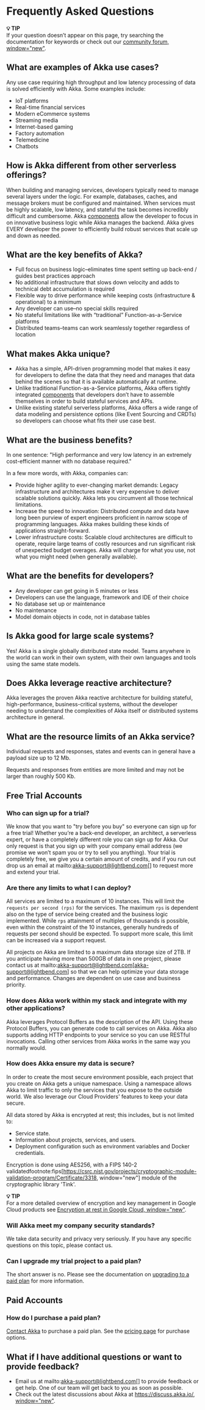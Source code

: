 # Frequently Asked Questions

**💡 TIP**\
If your question doesn’t appear on this page, try searching the documentation for keywords or check out our [community forum, window="new"](https://discuss.akka.io/).

## What are examples of Akka use cases?

Any use case requiring high throughput and low latency processing of data is solved efficiently with Akka. Some examples include:

* IoT platforms
* Real-time financial services
* Modern eCommerce systems
* Streaming media
* Internet-based gaming
* Factory automation
* Telemedicine
* Chatbots

## How is Akka different from other serverless offerings?

When building and managing services, developers typically need to manage several layers under the logic. For example, databases, caches, and message brokers must be configured and maintained. When services must be highly scalable, low latency, and stateful the task becomes incredibly difficult and cumbersome. Akka [components](reference:glossary.adoc#component) allow the developer to focus in on innovative business logic while Akka manages the backend. Akka gives EVERY developer the power to efficiently build robust services that scale up and down as needed.

## What are the key benefits of Akka?

* Full focus on business logic–eliminates time spent setting up back-end / guides best practices approach
* No additional infrastructure that slows down velocity and adds to technical debt accumulation is required
* Flexible way to drive performance while keeping costs (infrastructure & operational) to a minimum
* Any developer can use–no special skills required
* No stateful limitations like with “traditional” Function-as-a-Service platforms
* Distributed teams–teams can work seamlessly together regardless of location

## What makes Akka unique?

* Akka has a simple, API-driven programming model that makes it easy for developers to define the data that they need and manages that data behind the scenes so that it is available automatically at runtime.
* Unlike traditional Function-as-a-Service platforms, Akka offers tightly integrated [components](reference:glossary.adoc#component) that developers don’t have to assemble themselves in order to build stateful services and APIs.
* Unlike existing stateful serverless platforms, Akka offers a wide range of data modeling and persistence options (like Event Sourcing and CRDTs) so developers can choose what fits their use case best.

## What are the business benefits?

In one sentence: "High performance and very low latency in an extremely cost-efficient manner with no database required."

In a few more words, with Akka, companies can:

* Provide higher agility to ever-changing market demands: Legacy infrastructure and architectures make it very expensive to deliver scalable solutions quickly. Akka lets you circumvent all those technical limitations.
* Increase the speed to innovation: Distributed compute and data have long been purview of expert engineers proficient in narrow scope of programming languages. Akka makes building these kinds of applications straight-forward.
* Lower infrastructure costs: Scalable cloud architectures are difficult to operate, require large teams of costly resources and run significant risk of unexpected budget overages. Akka will charge for what you use, not what you might need (when generally available).

## What are the benefits for developers?

* Any developer can get going in 5 minutes or less
* Developers can use the language, framework and IDE of their choice 
* No database set up or maintenance
* No maintenance
* Model domain objects in code, not in database tables

## Is Akka good for large scale systems?

Yes! Akka is a single globally distributed state model. Teams anywhere in the world can work in their own system, with their own languages and tools using the same state models. 

## Does Akka leverage reactive architecture?

Akka leverages the proven Akka reactive architecture for building stateful, high-performance, business-critical systems, without the developer needing to understand the complexities of Akka itself or distributed systems architecture in general.

## What are the resource limits of an Akka service?

Individual requests and responses, states and events can in general have a payload size up to 12 Mb.

Requests and responses from entities are more limited and may not be larger than roughly 500 Kb.

## Free Trial Accounts

### Who can sign up for a trial?

We know that you want to "try before you buy" so everyone can sign up for a free trial! Whether you’re a back-end developer, an architect, a serverless expert, or have a completely different role you can sign up for Akka. Our only request is that you sign up with your company email address (we promise we won’t spam you or try to sell you anything). Your trial is completely free, we give you a certain amount of credits, and if you run out drop us an email at mailto:akka-support@lightbend.com[] to request more and extend your trial.

### Are there any limits to what I can deploy?

All services are limited to a maximum of 10 instances. This will limit the `requests per second (rps)` for the services. The maximum `rps` is dependent also on the type of service being created and the business logic implemented. While `rps` attainment of multiples of thousands is possible, even within the constraint of the 10 instances, generally hundreds of requests per second should be expected. To support more scale, this limit can be increased via a support request.

All projects on Akka are limited to a maximum data storage size of 2TB. If you anticipate having more than 500GB of data in one project, please contact us at mailto:akka-support@lightbend.com[akka-support@lightbend.com] so that we can help optimize your data storage and performance. Changes are dependent on use case and business priority.

### How does Akka work within my stack and integrate with my other applications?

Akka leverages Protocol Buffers as the description of the API. Using these Protocol Buffers, you can generate code to call services on Akka. Akka also supports adding HTTP endpoints to your service so you can use RESTful invocations. Calling other services from Akka works in the same way you normally would.

### How does Akka ensure my data is secure?

In order to create the most secure environment possible, each project that you create on Akka gets a unique namespace. Using a namespace allows Akka to limit traffic to only the services that you expose to the outside world. We also leverage our Cloud Providers' features to keep your data secure.

All data stored by Akka is encrypted at rest; this includes, but is not limited to:

* Service state.
* Information about projects, services, and users.
* Deployment configuration such as environment variables and Docker credentials.

Encryption is done using AES256, with a FIPS 140-2 validatedfootnote:fips[https://csrc.nist.gov/projects/cryptographic-module-validation-program/Certificate/3318, window="new"] module of the cryptographic library 'Tink'.

**💡 TIP**\
For a more detailed overview of encryption and key management in Google Cloud products see
[Encryption at rest in Google Cloud, window="new"](https://cloud.google.com/security/encryption-at-rest/default-encryption).

### Will Akka meet my company security standards? 

We take data security and privacy very seriously. If you have any specific questions on this topic, please contact us.

### Can I upgrade my trial project to a paid plan?

The short answer is no. Please see the documentation on [upgrading to a paid plan](support:paid-plans.adoc) for more information.

## Paid Accounts

### How do I purchase a paid plan?

[Contact Akka](https://akka.io/contact-us) to purchase a paid plan. See the [pricing page](https://akka.io/pricing) for purchase options.

## What if I have additional questions or want to provide feedback?

* Email us at mailto:akka-support@lightbend.com[] to provide feedback or get help. One of our team will get back to you as soon as possible.
* Check out the latest discussions about Akka at [https://discuss.akka.io/, window="new"](https://discuss.akka.io/).
